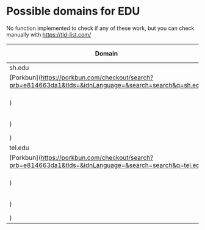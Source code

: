 # Possible domains for EDU

No function implemented to check if any of these work, but you can check manually with https://tld-list.com/

| Domain | Porkbun | NameCheap | Google Domains |
|---|---|---|---|
| sh.edu | [Porkbun](https://porkbun.com/checkout/search?prb=e814663da1&tlds=&idnLanguage=&search=search&q=sh.edu) | [Namecheap](https://www.namecheap.com/domains/registration/results/?domain=sh.edu) | [Google](https://domains.google.com/registrar/search?searchTerm=sh.edu) |
| tel.edu | [Porkbun](https://porkbun.com/checkout/search?prb=e814663da1&tlds=&idnLanguage=&search=search&q=tel.edu) | [Namecheap](https://www.namecheap.com/domains/registration/results/?domain=tel.edu) | [Google](https://domains.google.com/registrar/search?searchTerm=tel.edu) |
